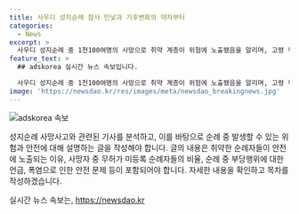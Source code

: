 ```yaml
---
title: 사우디 성지순례 참사 민낯과 기후변화의 약자부터
categories:
  - News
excerpt: >
  사우디 성지순례 중 1천100여명의 사망으로 취약 계층이 위험에 노출됐음을 알리며, 고령 무허가 순례자들의 사기 피해와 폭염에 대한 어려움을 강조한다. 무허가로 순례에 나선 이들은 고통스러운 환경에서 쓰러지고, 사우디는 온난화로 50% 이상 기후가 악화되었으며, 냉방시설 부족으로 순례객들이 도움을 받지 못했다. 피해를 본 이들은 정부 및 여행사에 대한 조사가 이뤄지는 등 사건은 계속해서 이슬람 순례의 안전 문제로 논란이 되고 있다.
feature_text: >
  ## adskorea 실시간 뉴스 속보입니다.

  사우디 성지순례 중 1천100여명의 사망으로 취약 계층이 위험에 노출됐음을 알리며, 고령 무허가 순례자들의 사기 피해와 폭염에 대한 어려움을 강조한다. 무허가로 순례에 나선 이들은 고통스러운 환경에서 쓰러지고, 사우디는 온난화로 50% 이상 기후가 악화되었으며, 냉방시설 부족으로 순례객들이 도움을 받지 못했다. 피해를 본 이들은 정부 및 여행사에 대한 조사가 이뤄지는 등 사건은 계속해서 이슬람 순례의 안전 문제로 논란이 되고 있다.
image: 'https://newsdao.kr/res/images/meta/newsdao_breakingnews.jpg'
---
```


<p><img src="https://newsdao.kr/res/images/meta/newsdao_breakingnews.jpg" alt="adskorea 속보" /></p>

<p>성지순례 사망사고와 관련된 기사를 분석하고, 이를 바탕으로 순례 중 발생할 수 있는 위험과 안전에 대해 설명하는 글을 작성해야 합니다. 글의 내용은 취약한 순례자들이 안전에 노출되는 이유, 사망자 중 무허가 미등록 순례자들의 비율, 순례 중 부당행위에 대한 언급, 폭염으로 인한 안전 문제 등이 포함되어야 합니다. 자세한 내용을 확인하고 목차를 작성하겠습니다.</p>
실시간 뉴스 속보는, <a href="https://newsdao.kr" rel="dofollow">https://newsdao.kr</a>


